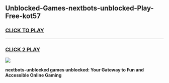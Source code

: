 
## Unblocked-Games-nextbots-unblocked-Play-Free-kot57
<h3>
<a href="https://premium76.site?title=nextbots-unblocked&ref=20M">CLICK TO PLAY</a></h3>
<hr>

<h3>
<a href="https://premium76.site?title=nextbots-unblocked&ref=20M">CLICK 2 PLAY</a>
  
</h3>

<a href="https://premium76.site?title=nextbots-unblocked&ref=19M"><img src="https://clearcache.store/games.png"></a>


**nextbots-unblocked games unblocked: Your Gateway to Fun and Accessible Online Gaming**
